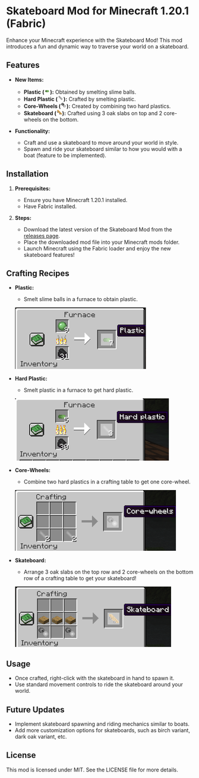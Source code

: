 # Skateboard Mod for Minecraft 1.20.1 (Fabric)

Enhance your Minecraft experience with the Skateboard Mod! This mod introduces a fun and dynamic way to traverse your world on a skateboard.

## Features

- **New Items:**
    - **Plastic (![Plastic](/images/plastic_texture.png)):** Obtained by smelting slime balls.
    - **Hard Plastic (![Hard plastic](/images/hard_plastic_texture.png)):** Crafted by smelting plastic.
    - **Core-Wheels (![Core-wheels](/images/core_wheels_texture.png)):** Created by combining two hard plastics.
    - **Skateboard (![Skateboard](/images/skateboard_item_texture.png)):** Crafted using 3 oak slabs on top and 2 core-wheels on the bottom.

- **Functionality:**
    - Craft and use a skateboard to move around your world in style.
    - Spawn and ride your skateboard similar to how you would with a boat (feature to be implemented).

## Installation

1. **Prerequisites:**
    - Ensure you have Minecraft 1.20.1 installed.
    - Have Fabric installed.

2. **Steps:**
    - Download the latest version of the Skateboard Mod from the [releases page](https://github.com/iveemo/skateboard-template-1.20.1/releases/tag/publish).
    - Place the downloaded mod file into your Minecraft mods folder.
    - Launch Minecraft using the Fabric loader and enjoy the new skateboard features!

## Crafting Recipes

- **Plastic:**
    - Smelt slime balls in a furnace to obtain plastic.

    ![Smelting slime balls](/images/smelting_slime_balls.png)

- **Hard Plastic:**
    - Smelt plastic in a furnace to get hard plastic.

    ![Smelting plastic](/images/smelting_plastic.png)

- **Core-Wheels:**
    - Combine two hard plastics in a crafting table to get one core-wheel.

    ![Crafting core-wheels](/images/crafting_core_wheels.png)

- **Skateboard:**
    - Arrange 3 oak slabs on the top row and 2 core-wheels on the bottom row of a crafting table to get your skateboard!

    ![Crafting skateboard](/images/crafting_skateboard.png)

## Usage

- Once crafted, right-click with the skateboard in hand to spawn it.
- Use standard movement controls to ride the skateboard around your world.

## Future Updates

- Implement skateboard spawning and riding mechanics similar to boats.
- Add more customization options for skateboards, such as birch variant, dark oak variant, etc.

## License

This mod is licensed under MIT. See the LICENSE file for more details.
